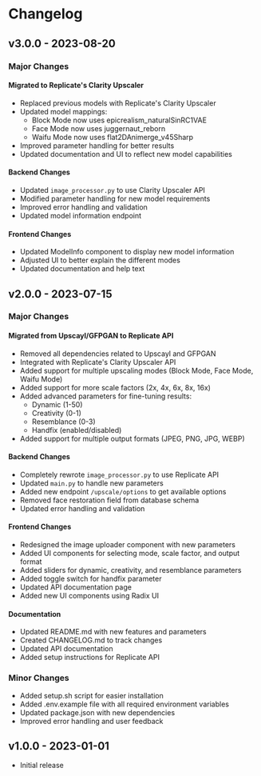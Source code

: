 # Changelog

## v3.0.0 - 2023-08-20

### Major Changes

#### Migrated to Replicate's Clarity Upscaler

- Replaced previous models with Replicate's Clarity Upscaler
- Updated model mappings:
  - Block Mode now uses epicrealism_naturalSinRC1VAE
  - Face Mode now uses juggernaut_reborn
  - Waifu Mode now uses flat2DAnimerge_v45Sharp
- Improved parameter handling for better results
- Updated documentation and UI to reflect new model capabilities

#### Backend Changes

- Updated `image_processor.py` to use Clarity Upscaler API
- Modified parameter handling for new model requirements
- Improved error handling and validation
- Updated model information endpoint

#### Frontend Changes

- Updated ModelInfo component to display new model information
- Adjusted UI to better explain the different modes
- Updated documentation and help text

## v2.0.0 - 2023-07-15

### Major Changes

#### Migrated from Upscayl/GFPGAN to Replicate API

- Removed all dependencies related to Upscayl and GFPGAN
- Integrated with Replicate's Clarity Upscaler API
- Added support for multiple upscaling modes (Block Mode, Face Mode, Waifu Mode)
- Added support for more scale factors (2x, 4x, 6x, 8x, 16x)
- Added advanced parameters for fine-tuning results:
  - Dynamic (1-50)
  - Creativity (0-1)
  - Resemblance (0-3)
  - Handfix (enabled/disabled)
- Added support for multiple output formats (JPEG, PNG, JPG, WEBP)

#### Backend Changes

- Completely rewrote `image_processor.py` to use Replicate API
- Updated `main.py` to handle new parameters
- Added new endpoint `/upscale/options` to get available options
- Removed face restoration field from database schema
- Updated error handling and validation

#### Frontend Changes

- Redesigned the image uploader component with new parameters
- Added UI components for selecting mode, scale factor, and output format
- Added sliders for dynamic, creativity, and resemblance parameters
- Added toggle switch for handfix parameter
- Updated API documentation page
- Added new UI components using Radix UI

#### Documentation

- Updated README.md with new features and parameters
- Created CHANGELOG.md to track changes
- Updated API documentation
- Added setup instructions for Replicate API

### Minor Changes

- Added setup.sh script for easier installation
- Added .env.example file with all required environment variables
- Updated package.json with new dependencies
- Improved error handling and user feedback

## v1.0.0 - 2023-01-01

- Initial release
